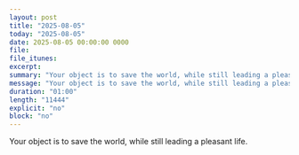 ```yaml
---
layout: post
title: "2025-08-05"
today: "2025-08-05"
date: 2025-08-05 00:00:00 0000
file:
file_itunes:
excerpt:
summary: "Your object is to save the world, while still leading a pleasant life."
message: "Your object is to save the world, while still leading a pleasant life."
duration: "01:00"
length: "11444"
explicit: "no"
block: "no"
---
```

Your object is to save the world, while still leading a pleasant life.

